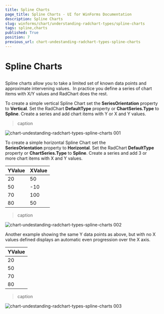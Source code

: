 ```yaml
---
title: Spline Charts
page_title: Spline Charts - UI for WinForms Documentation
description: Spline Charts
slug: winforms/chart/understanding-radchart-types/spline-charts
tags: spline,charts
published: True
position: 7
previous_url: chart-undestanding-radchart-types-spline-charts
---
```


# Spline Charts



## 

Spline charts allow you to take a limited set of known data points and approximate intervening values.  In practice you define a series of chart items with X/Y values and RadChart does the rest. 

To create a simple vertical Spline Chart set the __SeriesOrientation__ property to __Vertical__. Set the RadChart __DefaultType__ property or __ChartSeries.Type__ to __Spline__. Create a series and add chart items with Y or X and Y values.
>caption 

![chart-undestanding-radchart-types-spline-charts 001](images/chart-undestanding-radchart-types-spline-charts001.png)

To create a simple horizontal Spline Chart set the __SeriesOrientation__ property to __Horizontal__. Set the RadChart __DefaultType__ property or __ChartSeries.Type__ to __Spline__. Create a series and add 3 or more chart items with X and Y values. 



| __YValue__ | __XValue__ |
|----|----|
|20|50|
|50|-10|
|70|100|
|80|50|
>caption 

![chart-undestanding-radchart-types-spline-charts 002](images/chart-undestanding-radchart-types-spline-charts002.png)

Another example showing the same Y data points as above, but with no X values defined displays an automatic even progression over the X axis.



| __YValue__ |
|----|
|20|
|50|
|70|
|80|
>caption 

![chart-undestanding-radchart-types-spline-charts 003](images/chart-undestanding-radchart-types-spline-charts003.png)
